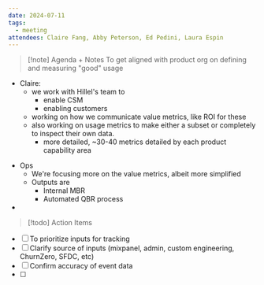 ```yaml
---
date: 2024-07-11
tags:
  - meeting
attendees: Claire Fang, Abby Peterson, Ed Pedini, Laura Espin
---
```

> [!note] Agenda + Notes
> To get aligned with product org on defining and measuring "good" usage

- Claire:
	- we work with Hillel's team to
		- enable CSM
		- enabling customers
	* working on how we communicate value metrics, like ROI for these
	* also working on usage metrics to make either a subset or completely to inspect their own data.
		* more detailed, ~30-40 metrics detailed by each product capability area
* Ops
	* We're focusing more on the value metrics, albeit more simplified
	* Outputs are
		* Internal MBR
		* Automated QBR process
* 

> [!todo] Action Items

- [ ] To prioritize inputs for tracking 
- [ ] Clarify source of inputs (mixpanel, admin, custom engineering, ChurnZero, SFDC, etc)
- [ ] Confirm accuracy of event data
- [ ] 